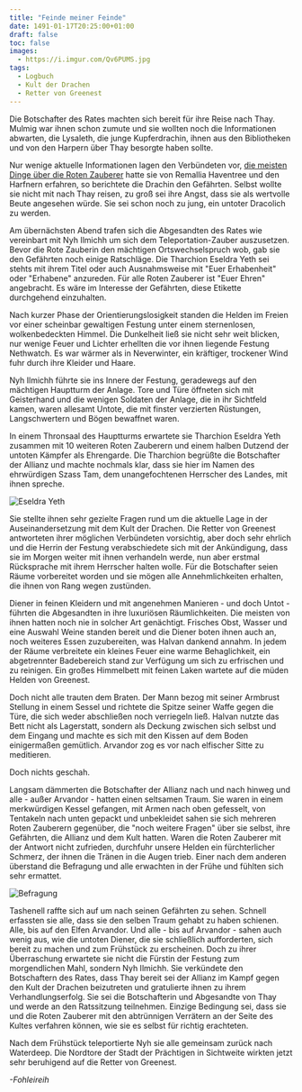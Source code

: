```yaml
---
title: "Feinde meiner Feinde"
date: 1491-01-17T20:25:00+01:00
draft: false
toc: false
images:
  - https://i.imgur.com/Qv6PUMS.jpg
tags: 
  - Logbuch
  - Kult der Drachen
  - Retter von Greenest
---
```


Die Botschafter des Rates machten sich bereit für ihre Reise nach Thay. Mulmig war ihnen schon zumute und sie wollten noch die Informationen abwarten, die Lysaleth, die junge Kupferdrachin, ihnen aus den Bibliotheken und von den Harpern über Thay besorgte haben sollte.

Nur wenige aktuelle Informationen lagen den Verbündeten vor, [die meisten Dinge über die Roten Zauberer](/posts/rote-zauberer) hatte sie von Remallia Haventree und den Harfnern erfahren, so berichtete die Drachin den Gefährten. Selbst wollte sie nicht mit nach Thay reisen, zu groß sei ihre Angst, dass sie als wertvolle Beute angesehen würde. Sie sei schon noch zu jung, ein untoter Dracolich zu werden.

Am übernächsten Abend trafen sich die Abgesandten des Rates wie vereinbart mit Nyh Ilmichh um sich dem Teleportation-Zauber auszusetzen. Bevor die Rote Zauberin den mächtigen Ortswechselspruch wob, gab sie den Gefährten noch einige Ratschläge. Die Tharchion Eseldra Yeth sei stehts mit ihrem Titel oder auch Ausnahmsweise mit "Euer Erhabenheit" oder "Erhabene" anzureden. Für alle Roten Zauberer ist "Euer Ehren" angebracht. Es wäre im Interesse der Gefährten, diese Etikette durchgehend einzuhalten.

Nach kurzer Phase der Orientierungslosigkeit standen die Helden im Freien vor einer scheinbar gewaltigen Festung unter einem sternenlosen, wolkenbedeckten Himmel. Die Dunkelheit ließ sie nicht sehr weit blicken, nur wenige Feuer und Lichter erhellten die vor ihnen liegende Festung Nethwatch. Es war wärmer als in Neverwinter, ein kräftiger, trockener Wind fuhr durch ihre Kleider und Haare.

Nyh Ilmichh führte sie ins Innere der Festung, geradewegs auf den mächtigen Hauptturm der Anlage. Tore und Türe öffneten sich mit Geisterhand und die wenigen Soldaten der Anlage, die in ihr Sichtfeld kamen, waren allesamt Untote, die mit finster verzierten Rüstungen, Langschwertern und Bögen bewaffnet waren.

In einem Thronsaal des Hauptturms erwartete sie Tharchion Eseldra Yeth zusammen mit 10 weiteren Roten Zauberern und einem halben Dutzend der untoten Kämpfer als Ehrengarde. Die Tharchion begrüßte die Botschafter der Allianz und machte nochmals klar, dass sie hier im Namen des ehrwürdigen Szass Tam, dem unangefochtenen Herrscher des Landes, mit ihnen spreche.

![Eseldra Yeth](https://i.imgur.com/bZ2nuGb.png)

Sie stellte ihnen sehr gezielte Fragen rund um die aktuelle Lage in der Auseinandersetzung mit dem Kult der Drachen. Die Retter von Greenest antworteten ihrer möglichen Verbündeten vorsichtig, aber doch sehr ehrlich und die Herrin der Festung verabschiedete sich mit der Ankündigung, dass sie im Morgen weiter mit ihnen verhandeln werde, nun aber erstmal Rücksprache mit ihrem Herrscher halten wolle. Für die Botschafter seien Räume vorbereitet worden und sie mögen alle Annehmlichkeiten erhalten, die ihnen von Rang wegen zustünden.

Diener in feinen Kleidern und mit angenehmen Manieren - und doch Untot - führten die Abgesandten in ihre luxuriösen Räumlichkeiten. Die meisten von ihnen hatten noch nie in solcher Art genächtigt. Frisches Obst, Wasser und eine Auswahl Weine standen bereit und die Diener boten ihnen auch an, noch weiteres Essen zuzubereiten, was Halvan dankend annahm. In jedem der Räume verbreitete ein kleines Feuer eine warme Behaglichkeit, ein abgetrennter Badebereich stand zur Verfügung um sich zu erfrischen und zu reinigen. Ein großes Himmelbett mit feinen Laken wartete auf die müden Helden von Greenest.

Doch nicht alle trauten dem Braten. Der Mann bezog mit seiner Armbrust Stellung in einem Sessel und richtete die Spitze seiner Waffe gegen die Türe, die sich weder abschließen noch verriegeln ließ. Halvan nutzte das Bett nicht als Lagerstatt, sondern als Deckung zwischen sich selbst und dem Eingang und machte es sich mit den Kissen auf dem Boden einigermaßen gemütlich. Arvandor zog es vor nach elfischer Sitte zu meditieren.

Doch nichts geschah.

Langsam dämmerten die Botschafter der Allianz nach und nach hinweg und alle - außer Arvandor - hatten einen seltsamen Traum. Sie waren in einem merkwürdigen Kessel gefangen, mit Armen nach oben gefesselt, von Tentakeln nach unten gepackt und unbekleidet sahen sie sich mehreren Roten Zauberern gegenüber, die "noch weitere Fragen" über sie selbst, ihre Gefährten, die Allianz und dem Kult hatten. Waren die Roten Zauberer mit der Antwort nicht zufrieden, durchfuhr unsere Helden ein fürchterlicher Schmerz, der ihnen die Tränen in die Augen trieb. Einer nach dem anderen überstand die Befragung und alle erwachten in der Frühe und fühlten sich sehr ermattet.

![Befragung](https://i.imgur.com/aFsog5V.jpg)

Tashenell raffte sich auf um nach seinen Gefährten zu sehen. Schnell erfassten sie alle, dass sie den selben Traum gehabt zu haben schienen. Alle, bis auf den Elfen Arvandor. Und alle - bis auf Arvandor - sahen auch wenig aus, wie die untoten Diener, die sie schließlich aufforderten, sich bereit zu machen und zum Frühstück zu erscheinen. Doch zu ihrer Überraschung erwartete sie nicht die Fürstin der Festung zum morgendlichen Mahl, sondern Nyh Ilmichh. Sie verkündete den Botschaftern des Rates, dass Thay bereit sei der Allianz im Kampf gegen den Kult der Drachen beizutreten und gratulierte ihnen zu ihrem Verhandlungserfolg. Sie sei die Botschafterin und Abgesandte von Thay und werde an den Ratssitzung teilnehmen. Einzige Bedingung sei, dass sie und die Roten Zauberer mit den abtrünnigen Verrätern an der Seite des Kultes verfahren können, wie sie es selbst für richtig erachteten.

Nach dem Frühstück teleportierte Nyh sie alle gemeinsam zurück nach Waterdeep. Die Nordtore der Stadt der Prächtigen in Sichtweite wirkten jetzt sehr beruhigend auf die Retter von Greenest.


_-Fohleireih_